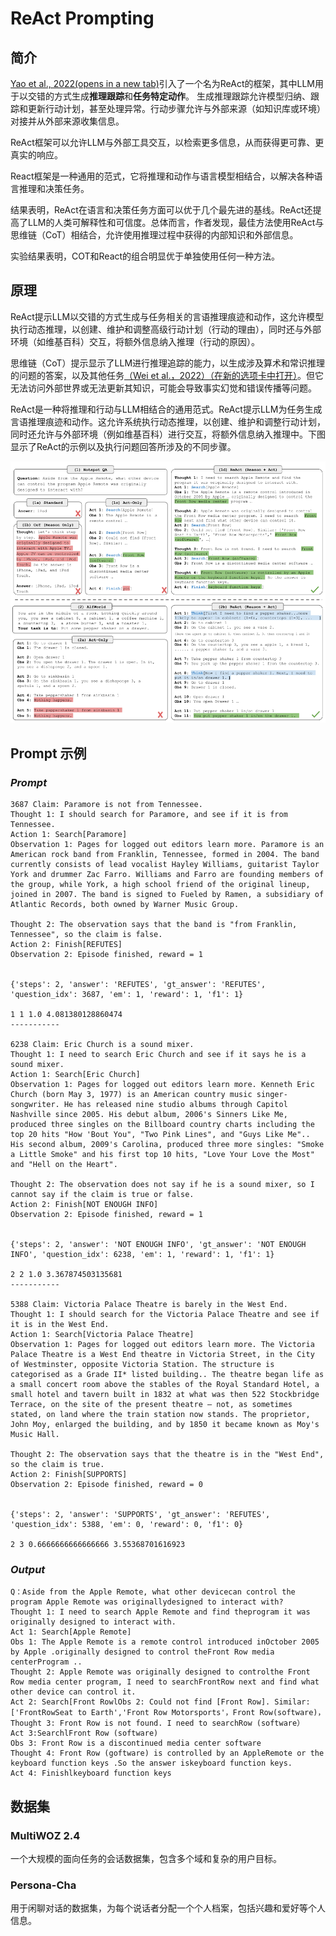 # **ReAct Prompting**

## 简介

[Yao et al., 2022(opens in a new tab)](https://arxiv.org/abs/2210.03629)引入了一个名为ReAct的框架，其中LLM用于以交错的方式生成**推理跟踪**和**任务特定动作**。
生成推理跟踪允许模型归纳、跟踪和更新行动计划，甚至处理异常。行动步骤允许与外部来源（如知识库或环境）对接并从外部来源收集信息。

ReAct框架可以允许LLM与外部工具交互，以检索更多信息，从而获得更可靠、更真实的响应。

React框架是一种通用的范式，它将推理和动作与语言模型相结合，以解决各种语言推理和决策任务。

结果表明，ReAct在语言和决策任务方面可以优于几个最先进的基线。ReAct还提高了LLM的人类可解释性和可信度。总体而言，作者发现，最佳方法使用ReAct与思维链（CoT）相结合，允许使用推理过程中获得的内部知识和外部信息。

实验结果表明，COT和React的组合明显优于单独使用任何一种方法。


## 原理

ReAct提示LLM以交错的方式生成与任务相关的言语推理痕迹和动作，这允许模型执行动态推理，以创建、维护和调整高级行动计划（行动的理由），同时还与外部环境（如维基百科）交互，将额外信息纳入推理（行动的原因）。

思维链（CoT）提示显示了LLM进行推理追踪的能力，以生成涉及算术和常识推理的问题的答案，以及其他任务[（Wei et al.，2022）（在新的选项卡中打开）](https://arxiv.org/abs/2201.11903)。但它无法访问外部世界或无法更新其知识，可能会导致事实幻觉和错误传播等问题。

ReAct是一种将推理和行动与LLM相结合的通用范式。ReAct提示LLM为任务生成言语推理痕迹和动作。这允许系统执行动态推理，以创建、维护和调整行动计划，同时还允许与外部环境（例如维基百科）进行交互，将额外信息纳入推理中。下图显示了ReAct的示例以及执行问题回答所涉及的不同步骤。

![react.png](img/react.png)



## Prompt 示例

### *Prompt*

```
3687 Claim: Paramore is not from Tennessee.
Thought 1: I should search for Paramore, and see if it is from Tennessee.
Action 1: Search[Paramore]
Observation 1: Pages for logged out editors learn more. Paramore is an American rock band from Franklin, Tennessee, formed in 2004. The band currently consists of lead vocalist Hayley Williams, guitarist Taylor York and drummer Zac Farro. Williams and Farro are founding members of the group, while York, a high school friend of the original lineup, joined in 2007. The band is signed to Fueled by Ramen, a subsidiary of Atlantic Records, both owned by Warner Music Group.

Thought 2: The observation says that the band is "from Franklin, Tennessee", so the claim is false.
Action 2: Finish[REFUTES]
Observation 2: Episode finished, reward = 1


{'steps': 2, 'answer': 'REFUTES', 'gt_answer': 'REFUTES', 'question_idx': 3687, 'em': 1, 'reward': 1, 'f1': 1} 

1 1 1.0 4.081380128860474
-----------

6238 Claim: Eric Church is a sound mixer.
Thought 1: I need to search Eric Church and see if it says he is a sound mixer.
Action 1: Search[Eric Church]
Observation 1: Pages for logged out editors learn more. Kenneth Eric Church (born May 3, 1977) is an American country music singer-songwriter. He has released nine studio albums through Capitol Nashville since 2005. His debut album, 2006's Sinners Like Me, produced three singles on the Billboard country charts including the top 20 hits "How 'Bout You", "Two Pink Lines", and "Guys Like Me".. His second album, 2009's Carolina, produced three more singles: "Smoke a Little Smoke" and his first top 10 hits, "Love Your Love the Most" and "Hell on the Heart".

Thought 2: The observation does not say if he is a sound mixer, so I cannot say if the claim is true or false.
Action 2: Finish[NOT ENOUGH INFO]
Observation 2: Episode finished, reward = 1


{'steps': 2, 'answer': 'NOT ENOUGH INFO', 'gt_answer': 'NOT ENOUGH INFO', 'question_idx': 6238, 'em': 1, 'reward': 1, 'f1': 1} 

2 2 1.0 3.367874503135681
-----------

5388 Claim: Victoria Palace Theatre is barely in the West End.
Thought 1: I should search for the Victoria Palace Theatre and see if it is in the West End.
Action 1: Search[Victoria Palace Theatre]
Observation 1: Pages for logged out editors learn more. The Victoria Palace Theatre is a West End theatre in Victoria Street, in the City of Westminster, opposite Victoria Station. The structure is categorised as a Grade II* listed building.. The theatre began life as a small concert room above the stables of the Royal Standard Hotel, a small hotel and tavern built in 1832 at what was then 522 Stockbridge Terrace, on the site of the present theatre – not, as sometimes stated, on land where the train station now stands. The proprietor, John Moy, enlarged the building, and by 1850 it became known as Moy's Music Hall.

Thought 2: The observation says that the theatre is in the "West End", so the claim is true.
Action 2: Finish[SUPPORTS]
Observation 2: Episode finished, reward = 0


{'steps': 2, 'answer': 'SUPPORTS', 'gt_answer': 'REFUTES', 'question_idx': 5388, 'em': 0, 'reward': 0, 'f1': 0} 

2 3 0.6666666666666666 3.55368701616923
```

### *Output* 

```
Q：Aside from the Apple Remote, what other devicecan control the program Apple Remote was originallydesigned to interact with?
Thought 1: I need to search Apple Remote and find theprogram it was originally designed to interact with.
Act 1: Search[Apple Remote]
Obs 1: The Apple Remote is a remote control introduced inOctober 2005 by Apple .originally designed to control theFront Row media centerProgram ..
Thought 2: Apple Remote was originally designed to controlthe Front Row media center program, I need to searchFrontRow next and find what other device can control it.
Act 2: Search[Front RowlObs 2: Could not find [Front Row]. Similar:['FrontRowSeat to Earth','Front Row Motorsports'，Front Row(software)，
Thought 3: Front Row is not found. I need to searchRow (software）
Act 3:SearchlFront Row (software)
Obs 3: Front Row is a discontinued media center software 
Thought 4: Front Row (goftware) is controlled by an AppleRemote or the keyboard function keys .So the answer iskeyboard function keys.
Act 4: Finishlkeyboard function keys
```

## 数据集

### MultiWOZ 2.4
一个大规模的面向任务的会话数据集，包含多个域和复杂的用户目标。

### Persona-Cha
用于闲聊对话的数据集，为每个说话者分配一个个人档案，包括兴趣和爱好等个人信息。



